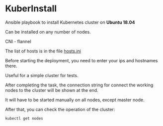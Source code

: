 # KuberInstall
Ansible playbook to install Kubernetes cluster on **Ubuntu 18.04**

Can be installed on any number of nodes.

CNI - flannel

The list of hosts is in the file [hosts.ini](https://git.vkbcs.com/jd/ansible-playbooks/-/blob/master/Kubernetes/InstallCluster/hosts.ini)

Before starting the deployment, you need to enter your ips and hostnames there.

Useful for a simple cluster for tests.

After completing the task, the connection string for connect the working nodes to the cluster will be shown at the end.

It will have to be started manually on all nodes, except master node.

After that, you can check the operation of the cluster:

`kubectl get nodes`

